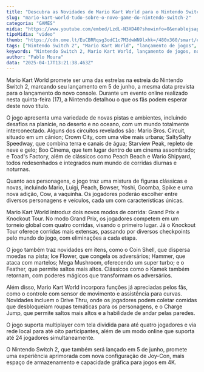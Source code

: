 ```yaml
---
title: "Descubra as Novidades de Mario Kart World para o Nintendo Switch 2"
slug: "mario-kart-world-tudo-sobre-o-novo-game-do-nintendo-switch-2"
categoria: "GAMES"
midia: "https://www.youtube.com/embed/LzdL-N3XD40?showinfo=0&enablejsapi=1"
tipoMidia: "video"
thumb: "https://cdn.ome.lt/EuCBRRqsg3odC1c7M3dwWN9lxhk=/480x360/smart/extras/conteudos/Captura_de_tela_2025-04-17_094522.png"
tags: ["Nintendo Switch 2", "Mario Kart World", "lançamento de jogos", "novos modos de jogo", "multiplayer", "Nintendo 2023"]
keywords: "Nintendo Switch 2, Mario Kart World, lançamento de jogos, novos modos de jogo, multiplayer, Nintendo 2023"
author: "Pablo Moura"
data: "2025-04-17T13:21:38.463Z"
---
```


Mario Kart World promete ser uma das estrelas na estreia do Nintendo Switch 2, marcando seu lançamento em 5 de junho, a mesma data prevista para o lançamento do novo console. Durante um evento online realizado nesta quinta-feira (17), a Nintendo detalhou o que os fãs podem esperar deste novo título.

O jogo apresenta uma variedade de novas pistas e ambientes, incluindo desafios na planície, no deserto e no oceano, com um mundo totalmente interconectado. Alguns dos circuitos revelados são: Mario Bros. Circuit, situado em um cânion; Crown City, com uma vibe mais urbana; SaltySalty Speedway, que combina terra e canais de água; Starview Peak, repleto de neve e gelo; Boo Cinema, que tem lugar dentro de um cinema assombrado; e Toad's Factory, além de clássicos como Peach Beach e Wario Shipyard, todos redesenhados e integrados num mundo de corridas diurnas e noturnas.

Quanto aos personagens, o jogo traz uma mistura de figuras clássicas e novas, incluindo Mario, Luigi, Peach, Bowser, Yoshi, Goomba, Spike e uma nova adição, Cow, a vaquinha. Os jogadores poderão escolher entre diversos personagens e veículos, cada um com características únicas.

Mario Kart World introduz dois novos modos de corrida: Grand Prix e Knockout Tour. No modo Grand Prix, os jogadores competem em um torneio global com quatro corridas, visando o primeiro lugar. Já o Knockout Tour oferece corridas mais extensas, passando por diversos checkpoints pelo mundo do jogo, com eliminações a cada etapa.

O jogo também traz novidades em itens, como o Coin Shell, que dispersa moedas na pista; Ice Flower, que congela os adversários; Hammer, que ataca com martelos; Mega Mushroom, oferecendo um super turbo; e o Feather, que permite saltos mais altos. Clássicos como o Kamek também retornam, com poderes mágicos que transformam os adversários.

Além disso, Mario Kart World incorpora funções já apreciadas pelos fãs, como o controle com sensor de movimento e assistência para curvas. Novidades incluem o Drive Thru, onde os jogadores podem coletar comidas que desbloqueiam roupas temáticas para os personagens, e o Charge Jump, que permite saltos mais altos e a habilidade de andar pelas paredes.

O jogo suporta multiplayer com tela dividida para até quatro jogadores e via rede local para até oito participantes, além de um modo online que suporta até 24 jogadores simultaneamente.

O Nintendo Switch 2, que também será lançado em 5 de junho, promete uma experiência aprimorada com nova configuração de Joy-Con, mais espaço de armazenamento e capacidade gráfica para jogos em 4K.